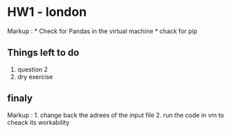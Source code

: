 # HW1 - london 

Markup : * Check for Pandas in the virtual machine
			* chack for pip


## Things left to do

1. question 2
2. dry exercise

## finaly

Markup : 1. change back the adrees of the input file
		 2. run the code in vm to cheack its workability
